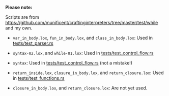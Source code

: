 <!--
Date Created: 23/07/2025.
-->

**Please note:**

Scripts are from 
[ https://github.com/munificent/craftinginterpreters/tree/master/test/while ](https://github.com/munificent/craftinginterpreters/tree/master/test/while) and my own.

- `var_in_body.lox`, `fun_in_body.lox`, and `class_in_body.lox`: Used in [tests/test_parser.rs](https://github.com/behai-nguyen/rlox/blob/main/tests/test_parser.rs)

- `syntax-02.lox`, and `while-01.lox`: Used in [tests/test_control_flow.rs](https://github.com/behai-nguyen/rlox/blob/main/tests/test_control_flow.rs)

- `syntax`: Used in [tests/test_control_flow.rs](https://github.com/behai-nguyen/rlox/blob/main/tests/test_control_flow.rs) (not a mistake!)

- `return_inside.lox`, `closure_in_body.lox`, and `return_closure.lox`: Used in [tests/test_functions.rs](https://github.com/behai-nguyen/rlox/blob/main/tests/test_functions.rs)

- `closure_in_body.lox`, and `return_closure.lox`: Are not yet used.
